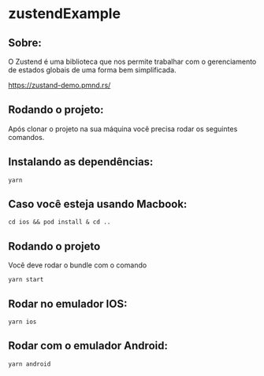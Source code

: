 # zustendExample

## Sobre:
O Zustend é uma biblioteca que nos permite trabalhar com o gerenciamento de estados globais de uma forma bem simplificada.

https://zustand-demo.pmnd.rs/

## Rodando o projeto:

Após clonar o projeto na sua máquina você precisa rodar os seguintes comandos.

## Instalando as dependências:

```
yarn
```

## Caso você esteja usando Macbook:

```
cd ios && pod install & cd ..
```

## Rodando o projeto

Você deve rodar o bundle com o comando

```
yarn start
```

## Rodar no emulador IOS:

```
yarn ios
```

## Rodar com o emulador Android:

```
yarn android
```




